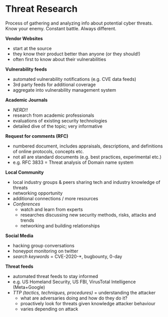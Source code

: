 # Threat Research

Process of gathering and analyzing info about potential cyber threats.\
Know your enemy. Constant battle. Always different. 

**Vendor Websites**
- start at the source
- they know their product better than anyone (or they should!)
- often first to know about their vulnerabilities

**Vulnerability feeds**
- automated vulnerability notifications (e.g. CVE data feeds)
- 3rd party feeds for additional coverage
- aggregate into vulnerability management system

**Academic Journals**
- *NERD!!*
- research from academic professionals
- evaluations of existing security technologies
- detailed dive of the topic; very informative

**Request for comments (RFC)**
- numbered document, includes appraisals, descriptions, and definitions of online protocols, concepts etc.
- not all are standard documents (e.g. best practices, experimental etc.)
- e.g. RFC 3833 = Threat analysis of Domain name system

**Local Community**
- local industry groups & peers sharing tech and industry knowledge of threats 
- networking opportunity
- additional connections / more resources
- *Conferences*
    - watch and learn from experts
    - researches discussing new security methods, risks, attacks and trends
    - networking and building relationships

**Social Media**
- hacking group conversations
- honeypot monitoring on twitter
- *search keywords* = CVE-2020-*, bugbounty, 0-day

**Threat feeds**
- automated threat feeds to stay informed
- e.g. US Homeland Security, US FBI, VirusTotal Intelligence (Meta+Google)
- *TTP (tactics, techniques, procedures)* = understanding the attacker
    - what are adversaries doing and how do they do it?
    - proactively look for threats given knowledge attacker behaviour
    - varies depending on attack